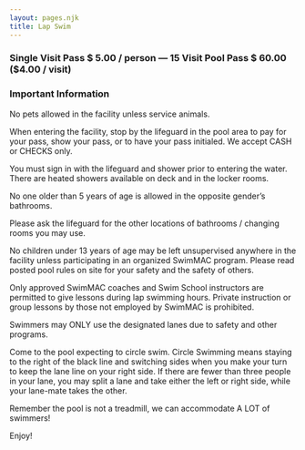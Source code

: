 ```yaml
---
layout: pages.njk
title: Lap Swim
---
```

<div class="card p-6 my-4">

### Single Visit Pass $ 5.00 / person — 15 Visit Pool Pass $ 60.00 ($4.00 / visit)

</div>

<div class="card p-6 my-4">

### Important Information

No pets allowed in the facility unless service animals.

When entering the facility, stop by the lifeguard in the pool area to pay for your pass, show your pass, or to have your pass initialed. We accept CASH or CHECKS only.

You must sign in with the lifeguard and shower prior to entering the water. There are heated showers available on deck and in the locker rooms.

No one older than 5 years of age is allowed in the opposite gender’s bathrooms.</p><p>Please ask the lifeguard for the other locations of bathrooms / changing rooms you may use.

No children under 13 years of age may be left unsupervised anywhere in the facility unless participating in an organized SwimMAC program. Please read posted pool rules on site for your safety and the safety of others.

Only approved SwimMAC coaches and Swim School instructors are permitted to give lessons during lap swimming hours. Private instruction or group lessons by those not employed by SwimMAC is prohibited.

Swimmers may ONLY use the designated lanes due to safety and other programs.

Come to the pool expecting to circle swim. Circle Swimming means staying to the right of the black line and switching sides when you make your turn to keep the lane line on your right side. If there are fewer than three people in your lane, you may split a lane and take either the left or right side, while your lane-mate takes the other.

Remember the pool is not a treadmill, we can accommodate A LOT of swimmers!

Enjoy!

</div>